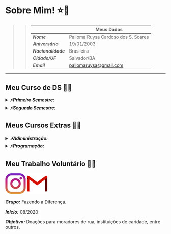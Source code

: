 # Sobre Mim! :star:💜 


  
>> |                  | Meus Dados                   |
>> | ---------------- | ------------------------- |
>> | **_Nome_**       | Palloma Ruysa Cardoso dos S. Soares   |
>> | **_Aniversário_**   | 19/01/2003                |
>> | **_Nacionalidade_**    | Brasileira                     |
>> | **_Cidade/UF_** | Salvador/BA  |
>> | **_Email_**    | pallomaruysa@gmail.com |

---

## Meu Curso de DS 🤩🤩

<details>
  <summary><strong><em>⚡Primeiro Semestre:</em></strong></summary>
  
   - Lógica de Programação:
        - Portugol, C;
   - Inovação e Empreendedorismo:
        - Prototipação, Canvas PV, Mundo VUCA, PITCH;
   - Informática Aplicada:
        - CLI - Comandos Windows, Componentes de um Computador, Excel;
   - Fundamentos de Tecnologia da Informação:
        - Hardware, Software, Linguagem Binária;
</details>

<details>
  <summary><strong><em>⚡Segundo Semestre:</em></strong></summary>
  
   - IH-C (Interface Homem-Computador):
        - Usabilidade, Acessibilidade, UX, Comunicabilidade;
   - Modelagem de Sistemas:
        -  UML, Metodologias e Padrões de Desenvolvimento, [[Projeto Integrador - Site](https://sites.google.com/ba.docente.senai.br/modelihc/p%C3%A1gina-inicial)]; 
   - Gestão de Projetos:
        -  Project Model Canvas, Plano de Trabalho;
   - Metodologia da Pesquisa:
        -   Canvas, Artigo Científico, Simulação TCC; 
   - Desenvolvimento de Sistemas I:
        -  Linguagem Java; 
   - Prgramação WEB:
        -  HTML, CSS, JavaScript, PHP, SQL; 
</details>

## Meus Cursos Extras 🤩🤩

<details>
  <summary><strong><em>⚡Adiministração:</em></strong></summary>
  
   - Curso Profissionalizante - Prepara Cursos - (02/2021 - 170 horas):
        - Conteúdo: Word 2013; Windows 10; PowerPoint 2013; Excel 2013; Internet; Assistente Administrativo; Técnicas de Recepção; Operador de Caixa; Secretariado; Assistente de Departamento Pessoal; Assistente de Administração Financeira.
   - Ciclo de Desenvolvimento Pessoal e Profissional (CDPP) - Prepara Cursos - (02/2021 - 170 horas):
        - Conteúdo: Elaboração Curricular; Comunicação; Marketing Pessoal; Redação; Oratória; Inteligência Emocional; Dinâmica em Grupo; Habilidades e Atividades Vencedoras; Plano de Carreira; O poder da Auto Responsabilidade; Excelência no Processo Seletivo; Entrevista Final. 
</details>

<details>
  <summary><strong><em>⚡Programação:</em></strong></summary>
  
   - Curso de Gestão de Projetos e Aplicativos de Impacto - Recode (06/2021 - 20 horas);
   - Curso de Programação com App Inventor - Recode (06/2021 - 40 horas);
   - Curso eMAG Desenvolvedor - Enap (04/2021 - 30 horas);
</details>

## Meu Trabalho Voluntário 🤩🤩

[![Instagram Icon](https://github.com/pallomaruysa/pallomaruysa/blob/main/midia/instagram.png?raw=true)](https://www.instagram.com/fazendoadiferenca_fd/) [![Gmail Badge](https://github.com/pallomaruysa/pallomaruysa/blob/main/midia/gmail.png?raw=true)](mailto:fazendoadiferenca07@gmail.com)


<strong><em>Grupo:</em></strong> Fazendo a Diferença.		

<strong><em>Início:</em></strong> 08/2020

<strong><em>Objetivo:</em></strong> Doações para moradores de rua, instituições de caridade, entre outros.



